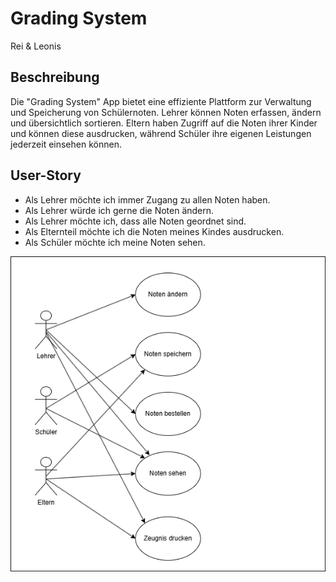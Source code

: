 # Grading System
Rei & Leonis

## Beschreibung
Die "Grading System" App  bietet eine effiziente Plattform zur Verwaltung und Speicherung von Schülernoten. Lehrer können Noten erfassen, ändern und übersichtlich sortieren. Eltern haben Zugriff auf die Noten ihrer Kinder und können diese ausdrucken, während Schüler ihre eigenen Leistungen jederzeit einsehen können.

## User-Story
- Als Lehrer möchte ich immer Zugang zu allen Noten haben.
- Als Lehrer würde ich gerne die Noten ändern.
- Als Lehrer möchte ich, dass alle Noten geordnet sind.
- Als Elternteil möchte ich die Noten meines Kindes ausdrucken.
- Als Schüler möchte ich meine Noten sehen.

!["Diagram"](https://github.com/R31-py/Software-Planung/blob/main/Use-Case-Diagramm.png)
